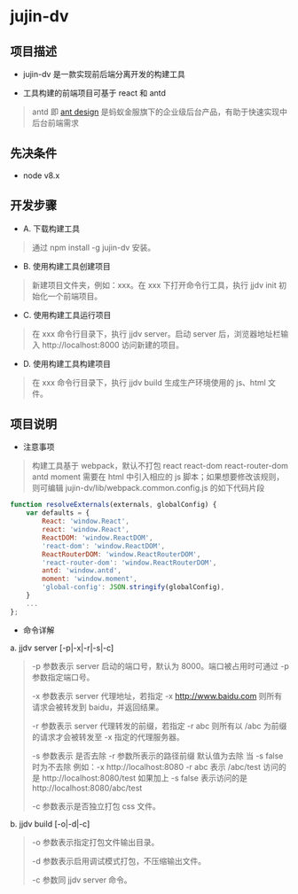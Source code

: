 # jujin-dv

## 项目描述

* jujin-dv 是一款实现前后端分离开发的构建工具

* 工具构建的前端项目可基于 react 和 antd
> antd 即 [ant design](https://ant.design/docs/react/introduce-cn) 是蚂蚁金服旗下的企业级后台产品，有助于快速实现中后台前端需求

## 先决条件

* node v8.x

## 开发步骤

* A. 下载构建工具

> 通过 npm install -g jujin-dv 安装。

* B. 使用构建工具创建项目

> 新建项目文件夹，例如：xxx。在 xxx 下打开命令行工具，执行 jjdv init 初始化一个前端项目。

* C. 使用构建工具运行项目

> 在 xxx 命令行目录下，执行 jjdv server。启动 server 后，浏览器地址栏输入 http://localhost:8000 访问新建的项目。

* D. 使用构建工具构建项目

> 在 xxx 命令行目录下，执行 jjdv build 生成生产环境使用的 js、html 文件。
 
## 项目说明

* 注意事项

> 构建工具基于 webpack，默认不打包 react react-dom react-router-dom antd moment 需要在 html 中引入相应的 js 脚本；如果想要修改该规则，则可编辑 jujin-dv/lib/webpack.common.config.js 的如下代码片段

```javascript
function resolveExternals(externals, globalConfig) {
    var defaults = {
        React: 'window.React',
        react: 'window.React',
        ReactDOM: 'window.ReactDOM',
        'react-dom': 'window.ReactDOM',
        ReactRouterDOM: 'window.ReactRouterDOM',
        'react-router-dom': 'window.ReactRouterDOM',
        antd: 'window.antd',
        moment: 'window.moment',
        'global-config': JSON.stringify(globalConfig),
    }
    ...
};
```

* 命令详解

a. jjdv server [-p|-x|-r|-s|-c]

> -p 参数表示 server 启动的端口号，默认为 8000。端口被占用时可通过 -p 参数指定端口号。
>
> -x 参数表示 server 代理地址，若指定 -x http://www.baidu.com 则所有请求会被转发到 baidu，并返回结果。
>
> -r 参数表示 server 代理转发的前缀，若指定 -r abc 则所有以 /abc 为前缀的请求才会被转发至 -x 指定的代理服务器。
>
> -s 参数表示 是否去除 -r 参数所表示的路径前缀 默认值为去除 当 -s false 时为不去除 
> 例如：-x http://localhost:8080 -r abc 表示 /abc/test 访问的是 http://localhost:8080/test 如果加上 -s false 表示访问的是 http://localhost:8080/abc/test
> 
> -c 参数表示是否独立打包 css 文件。

b. jjdv build [-o|-d|-c]

> -o 参数表示指定打包文件输出目录。
>
> -d 参数表示启用调试模式打包，不压缩输出文件。
>
> -c 参数同 jjdv server 命令。

